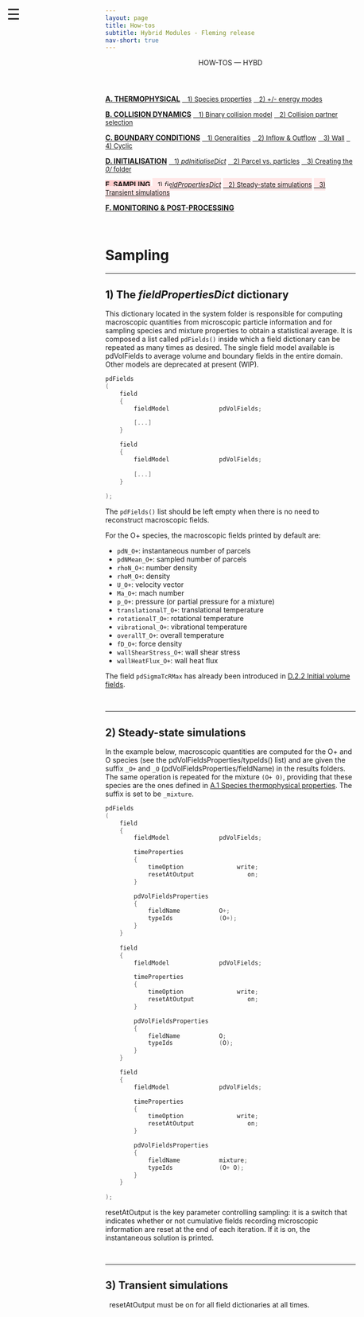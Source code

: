 ```yaml
---
layout: page
title: How-tos
subtitle: Hybrid Modules - Fleming release
nav-short: true
---
```


<div id="mySidenav" class="sidenav">
  <a href="javascript:void(0)" class="closebtn" onclick="closeNav()"><i class='fa fa-times'></i></a>
  <header>HOW-TOS — HYBD</header>
  <a href="https://hystrath.github.io/how-tos-picdsmc-fleming/how-tos-picdsmc-fleming-thermophysical/"><b>A. THERMOPHYSICAL</b></a>
  <a href="https://hystrath.github.io/how-tos-picdsmc-fleming/how-tos-picdsmc-fleming-thermophysical/#1-species-thermophysical-properties" style="padding-top:4px; padding-bottom:4px"><span style="font-size:13px">&nbsp;&nbsp; 1) Species properties</span></a>
  <a href="https://hystrath.github.io/how-tos-picdsmc-fleming/how-tos-picdsmc-fleming-thermophysical/#2-addingremoving-energy-modes"  style="padding-top:4px"><span style="font-size:13px">&nbsp;&nbsp; 2) +/- energy modes</span></a>

  <a href="https://hystrath.github.io/how-tos-picdsmc-fleming/how-tos-picdsmc-fleming-collision-dynamics"><b>B. COLLISION DYNAMICS</b></a>
  <a href="https://hystrath.github.io/how-tos-picdsmc-fleming/how-tos-picdsmc-fleming-collision-dynamics/#1-binary-collision-model"  style="padding-top:4px"><span style="font-size:13px">&nbsp;&nbsp; 1) Binary collision model</span></a>
  <a href="https://hystrath.github.io/how-tos-picdsmc-fleming/how-tos-picdsmc-fleming-collision-dynamics/#2-collision-partner-selection"  style="padding-top:4px; padding-bottom:4px"><span style="font-size:13px">&nbsp;&nbsp; 2) Collision partner selection</span></a>

  <a href="https://hystrath.github.io/how-tos-picdsmc-fleming/how-tos-picdsmc-fleming-boundary-conditions"><b>C. BOUNDARY CONDITIONS</b></a>
  <a href="https://hystrath.github.io/how-tos-picdsmc-fleming/how-tos-picdsmc-fleming-boundary-conditions/#1-generalities"  style="padding-top:4px; padding-bottom:4px"><span style="font-size:13px">&nbsp;&nbsp; 1) Generalities</span></a>
  <a href="https://hystrath.github.io/how-tos-picdsmc-fleming/how-tos-picdsmc-fleming-boundary-conditions/#2-inflow--outflow-boundary-conditions"  style="padding-top:4px; padding-bottom:4px"><span style="font-size:13px">&nbsp;&nbsp; 2) Inflow & Outflow</span></a>
  <a href="https://hystrath.github.io/how-tos-picdsmc-fleming/how-tos-picdsmc-fleming-boundary-conditions/#3-wall-boundary-conditions"  style="padding-top:4px; padding-bottom:4px"><span style="font-size:13px">&nbsp;&nbsp; 3) Wall</span></a>
  <a href="https://hystrath.github.io/how-tos-picdsmc-fleming/how-tos-picdsmc-fleming-boundary-conditions/#4-cyclic-boundary-conditions"  style="padding-top:4px"><span style="font-size:13px">&nbsp;&nbsp; 4) Cyclic</span></a>
  
  <a href="https://hystrath.github.io/how-tos-picdsmc-fleming/how-tos-picdsmc-fleming-initialisation/"><b>D. INITIALISATION</b></a>
  <a href="https://hystrath.github.io/how-tos-picdsmc-fleming/how-tos-picdsmc-fleming-initialisation/#1-the-pdinitialisedict-dictionary"  style="padding-top:4px; padding-bottom:4px"><span style="font-size:13px">&nbsp;&nbsp; 1) <i>pdInitialiseDict</i></span></a>
  <a href="https://hystrath.github.io/how-tos-picdsmc-fleming/how-tos-picdsmc-fleming-initialisation/#2-parcel-vs-real-particles"  style="padding-top:4px; padding-bottom:4px"><span style="font-size:13px">&nbsp;&nbsp; 2) Parcel vs. particles</span></a>
  <a href="https://hystrath.github.io/how-tos-picdsmc-fleming/how-tos-picdsmc-fleming-initialisation/#3-creating-the-0-folder"  style="padding-top:4px"><span style="font-size:13px">&nbsp;&nbsp; 3) Creating the <i>0/</i> folder</span></a>
  
  <a href="https://hystrath.github.io/how-tos-picdsmc-fleming/how-tos-picdsmc-fleming-sampling/" style="background-color:#FFCCCC"><b>E. SAMPLING</b></a>
  <a href="https://hystrath.github.io/how-tos-picdsmc-fleming/how-tos-picdsmc-fleming-sampling/#1-the-fieldpropertiesdict-dictionary"  style="background-color:#FFE6E6; padding-top:4px; padding-bottom:4px"><span style="font-size:13px">&nbsp;&nbsp; 1) <i>fieldPropertiesDict</i></span></a>
  <a href="https://hystrath.github.io/how-tos-picdsmc-fleming/how-tos-picdsmc-fleming-sampling/#2-steady-state-simulations"  style="background-color:#FFE6E6; padding-top:4px; padding-bottom:4px"><span style="font-size:13px">&nbsp;&nbsp; 2) Steady-state simulations</span></a>
  <a href="https://hystrath.github.io/how-tos-picdsmc-fleming/how-tos-picdsmc-fleming-sampling/#3-transient-simulations" style="background-color:#FFE6E6; padding-top:4px; padding-bottom:4px"><span style="font-size:13px">&nbsp;&nbsp; 3) Transient simulations</span></a>
  
  <a href="https://hystrath.github.io/how-tos-picdsmc-fleming/how-tos-picdsmc-fleming/#f-monitoring--post-processing"><b>F. MONITORING & POST-PROCESSING</b></a>
</div>

<span style="position: fixed;font-size:30px;cursor:pointer; margin:0px; top:60px;left:30px;" onclick="reopenNav()">&#9776;</span>

<script>
function openNav() {
  document.getElementById("mySidenav").style.width = "225px";
  document.getElementById("mySidenav").style.transition = "0s";
  document.getElementById('mySidenav').scrollTop = "480";
}

function closeNav() {
  document.getElementById("mySidenav").style.width = "0px";
}

function reopenNav() {
  document.getElementById("mySidenav").style.width = "225px";
  document.getElementById("mySidenav").style.transition = "0.5s";
  document.getElementById('mySidenav').scrollTop = "480";
}

openNav()
</script>

&nbsp;   

# Sampling

---
## 1) The _fieldPropertiesDict_ dictionary

This dictionary located in the <dirname>system</dirname> folder is responsible for computing macroscopic quantities from microscopic particle information and for sampling species and mixture properties to obtain a statistical average. It is composed a list called `pdFields()` inside which a <dict>field</dict> dictionary can be repeated as many times as desired. The single field model available is <dictval>pdVolFields</dictval> to average volume and boundary fields in the entire domain. Other models are deprecated at present (WIP).

```c++
pdFields
(
    field
    {
        fieldModel          	pdVolFields;

        [...]
    }

    field
    {
        fieldModel          	pdVolFields;
        
        [...]
    }
     
);
```

The `pdFields()` list should be left empty when there is no need to reconstruct macroscopic fields.


For the O+ species, the macroscopic fields printed by default are:
- `pdN_O+`: instantaneous number of parcels
- `pdNMean_O+`: sampled number of parcels
- `rhoN_O+`: number density
- `rhoM_O+`: density
- `U_O+`: velocity vector
- `Ma_O+`: mach number
- `p_O+`: pressure (or partial pressure for a mixture)
- `translationalT_O+`: translational temperature
- `rotationalT_O+`: rotational temperature
- `vibrational_O+`: vibrational temperature
- `overallT_O+`: overall temperature
- `fD_O+`: force density
- `wallShearStress_O+`: wall shear stress
- `wallHeatFlux_O+`: wall heat flux

The field `pdSigmaTcRMax` has already been introduced in [D.2.2 Initial volume fields](https://hystrath.github.io/how-tos-picdsmc-fleming/how-tos-picdsmc-fleming-initialisation/#22-initial-volume-fields).

<br>

---
## 2) Steady-state simulations

In the example below, macroscopic quantities are computed for the O+ and O species (see the <subdict>pdVolFieldsProperties</subdict>/<dictkey>typeIds()</dictkey> list) and are given the suffix `_O+` and `_O` (<subdict>pdVolFieldsProperties</subdict>/<dictkey>fieldName</dictkey>) in the results folders. The same operation is repeated for the mixture `(O+ O)`, providing that these species are the ones defined in [A.1 Species thermophysical properties](https://hystrath.github.io/how-tos-picdsmc-fleming/how-tos-picdsmc-fleming-thermophysical/#1-species-thermophysical-properties). The suffix is set to be `_mixture`.

```c++
pdFields
(
    field
    {
        fieldModel          	pdVolFields;

        timeProperties
        {
            timeOption               write;
            resetAtOutput               on;
        }

        pdVolFieldsProperties
        {
            fieldName           O+;
            typeIds             (O+);
        }
    }
    
    field
    {
        fieldModel          	pdVolFields;

        timeProperties
        {
            timeOption               write;
            resetAtOutput               on;
        }

        pdVolFieldsProperties
        {
            fieldName           O;
            typeIds             (O);
        }
    }

    field
    {
        fieldModel          	pdVolFields;

        timeProperties
        {
            timeOption               write;
            resetAtOutput               on;
        }

        pdVolFieldsProperties
        {
            fieldName           mixture;
            typeIds             (O+ O);
        }
    }
     
);
```

<dictkey>resetAtOutput</dictkey> is the key parameter controlling sampling: it is a switch that indicates whether or not cumulative fields recording microscopic information are reset at the end of each iteration. If it is <dictval>on</dictval>, the instantaneous solution is printed.

<br>

---
## 3) Transient simulations
 
&nbsp; <dictkey>resetAtOutput</dictkey> must be <dictval>on</dictval> for all <dict>field</dict> dictionaries at all times.
